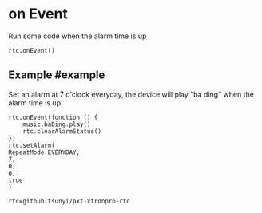 # on Event

Run some code when the alarm time is up

```sig
rtc.onEvent()
```

## Example #example

Set an alarm at 7 o'clock everyday, the device will play "ba ding" when the alarm time is up.

```blocks
rtc.onEvent(function () {
    music.baDing.play()
    rtc.clearAlarmStatus()
})
rtc.setAlarm(
RepeatMode.EVERYDAY,
7,
0,
0,
true
)
```

```package
rtc=github:tsunyi/pxt-xtronpro-rtc
```